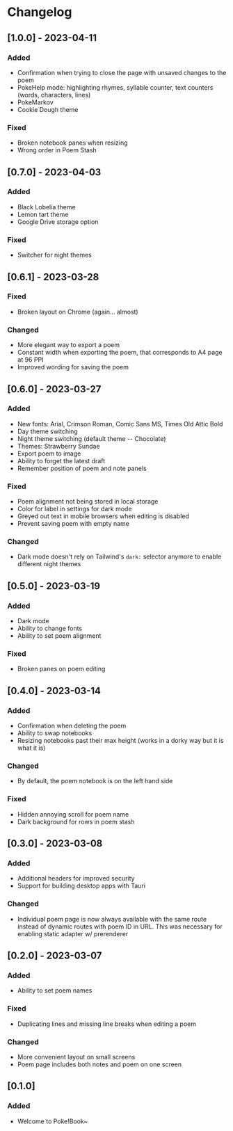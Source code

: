 # Changelog

## [1.0.0] - 2023-04-11

### Added
- Confirmation when trying to close the page with unsaved changes to the poem
- PokeHelp mode: highlighting rhymes, syllable counter, text counters (words, characters, lines)
- PokeMarkov
- Cookie Dough theme

### Fixed
- Broken notebook panes when resizing
- Wrong order in Poem Stash

## [0.7.0] - 2023-04-03

### Added
- Black Lobelia theme
- Lemon tart theme
- Google Drive storage option

### Fixed
- Switcher for night themes

## [0.6.1] - 2023-03-28

### Fixed
- Broken layout on Chrome (again... almost)

### Changed
- More elegant way to export a poem
- Constant width when exporting the poem, that corresponds to A4 page at 96 PPI
- Improved wording for saving the poem

## [0.6.0] - 2023-03-27

### Added
- New fonts: Arial, Crimson Roman, Comic Sans MS, Times Old Attic Bold
- Day theme switching
- Night theme switching (default theme -- Chocolate)
- Themes: Strawberry Sundae
- Export poem to image
- Ability to forget the latest draft
- Remember position of poem and note panels

### Fixed
- Poem alignment not being stored in local storage
- Color for label in settings for dark mode
- Greyed out text in mobile browsers when editing is disabled
- Prevent saving poem with empty name

### Changed
- Dark mode doesn't rely on Tailwind's `dark:` selector anymore to enable different night themes 

## [0.5.0] - 2023-03-19

### Added
- Dark mode
- Ability to change fonts
- Ability to set poem alignment

### Fixed
- Broken panes on poem editing

## [0.4.0] - 2023-03-14

### Added
- Confirmation when deleting the poem
- Ability to swap notebooks
- Resizing notebooks past their max height (works in a dorky way but it is what it is)

### Changed
- By default, the poem notebook is on the left hand side

### Fixed
- Hidden annoying scroll for poem name
- Dark background for rows in poem stash

## [0.3.0] - 2023-03-08

### Added
- Additional headers for improved security
- Support for building desktop apps with Tauri

### Changed
- Individual poem page is now always available with the same route instead of dynamic routes with poem ID in URL. This was necessary for enabling static adapter w/ prerenderer

## [0.2.0] - 2023-03-07

### Added 
- Ability to set poem names

### Fixed
- Duplicating lines and missing line breaks when editing a poem

### Changed
- More convenient layout on small screens
- Poem page includes both notes and poem on one screen

## [0.1.0] 

### Added
- Welcome to Poke!Book~
